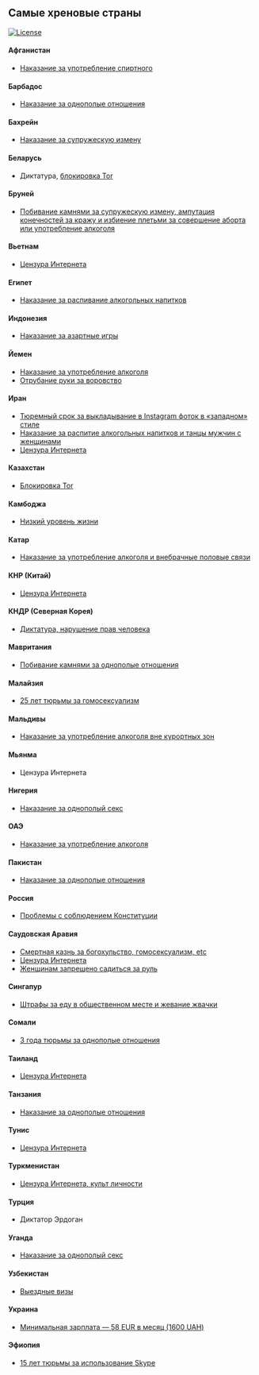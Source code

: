 ## Самые хреновые страны

[![License](https://img.shields.io/badge/license-WTFPL-lightgrey.svg)](https://github.com/Pontorez/const/blob/master/LICENSE)

#### Афганистан
* [Наказание за употребление спиртного](http://rus.azattyq.org/a/24546666.html)

#### Барбадос
* [Наказание за однополые отношения](http://out-traveler.ru/anti-gay-country/)

#### Бахрейн
* [Наказание за супружескую измену](http://u-f.ru/News/u355/2015/02/26/704748)

#### Беларусь
* Диктатура, [блокировка Tor](https://geektimes.ru/post/283392/)

#### Бруней
* [Побивание камнями за супружескую измену, ампутация конечностей за кражу и избиение плетьми за совершение аборта или употребление алкоголя](http://www.newsru.com/world/22oct2013/sharia_law.html)

#### Вьетнам
* [Цензура Интернета](http://www.usatoday.com/story/news/world/2014/02/05/top-ten-internet-censors/5222385/)

#### Египет
* [Наказание за распивание алкогольных напитков](http://islam.ru/news/2013-04-23/7598)

#### Индонезия
* [Наказание за азартные игры](http://thailand-news.ru/news/aziya/srednevekovye-nakazaniya-slishkom-zhestoko-dlya-asean)

#### Йемен
* [Наказание за употребление алкоголя](http://regions.ru/news/2397147/)
* [Отрубание руки за воровство](http://www.religare.ru/2_90512.html)

#### Иран
* [Тюремный срок за выкладывание в Instagram фоток в «западном» стиле](https://ria.ru/world/20160516/1434028437.html)
* [Наказание за распитие алкогольных напитков и танцы мужчин с женщинами](http://lb.ua/world/2016/05/28/336292_irane_studentov_prigovorili_99.html)
* [Цензура Интернета](http://www.usatoday.com/story/news/world/2014/02/05/top-ten-internet-censors/5222385/)

#### Казахстан
* [Блокировка Tor](https://geektimes.ru/post/283392/#comment_9733462)

#### Камбоджа
* [Низкий уровень жизни](http://macos.livejournal.com/1411033.html)

#### Катар
* [Наказание за употребление алкоголя и внебрачные половые связи](http://gosindex.ru/news/iznasilovannaya-gollandka-byla-osuzhdena-za-vnebrachnuyu-svyaz)

#### КНР (Китай)
* [Цензура Интернета](http://www.usatoday.com/story/news/world/2014/02/05/top-ten-internet-censors/5222385/)

#### КНДР (Северная Корея)
* [Диктатура, нарушение прав человека](https://geektimes.ru/post/283392/#comment_9733462)

#### Мавритания
* [Побивание камнями за однополые отношения](http://www.independent.co.uk/news/world/gay-lesbian-bisexual-relationships-illegal-in-74-countries-a7033666.html#gallery)

#### Малайзия
* [25 лет тюрьмы за гомосексуализм](http://paperpaper.ru/once-in-kuala-lumpur/)

#### Мальдивы
* [Наказание за употребление алкоголя вне курортных зон](http://turtella.ru/Maldives/q1832.html)

#### Мьянма
* Цензура Интернета

#### Нигерия
* [Наказание за однополый секс](http://zib.com.ua/ru/76090-ot_gomoseksualizma_v_nigerii_izbavlyayutsya_s_pomoschyu_plet.html)

#### ОАЭ
* [Наказание за употребление алкоголя](https://chatru.com/index.php/topic,173444.0.html)

#### Пакистан
* [Наказание за однополые отношения](http://out-traveler.ru/anti-gay-country/)

#### Россия
* [Проблемы с соблюдением Конституции](https://github.com/Pontorez/const)

#### Саудовская Аравия
* [Смертная казнь за богохульство, гомосексуализм, etc](https://russian.rt.com/article/70233)
* [Цензура Интернета](http://www.usatoday.com/story/news/world/2014/02/05/top-ten-internet-censors/5222385/)
* [Женщинам запрещено садиться за руль](https://auto.mail.ru/article/53442-zhenshchin_za_rulem_priravnyali_k_terroristam/)

#### Сингапур
* [Штрафы за еду в общественном месте и жевание жвачки](http://zib.com.ua/ru/118488-kak_zhivetsya_v_strane_priznannoy_luchshey_dlya_inostrancev.html)

#### Сомали
* [3 года тюрьмы за однополые отношения](http://www.independent.co.uk/news/world/gay-lesbian-bisexual-relationships-illegal-in-74-countries-a7033666.html#gallery)

#### Таиланд
* [Цензура Интернета](https://ria.ru/world/20161026/1480002881.html)

#### Танзания
* [Наказание за однополые отношения](http://out-traveler.ru/anti-gay-country/)

#### Тунис
* [Цензура Интернета](http://www.usatoday.com/story/news/world/2014/02/05/top-ten-internet-censors/5222385/)

#### Туркменистан
* [Цензура Интернета, культ личности](http://varlamov.ru/1640740.html)

#### Турция
* Диктатор Эрдоган

#### Уганда
* [Наказание за однополый секс](http://zib.com.ua/ru/76090-ot_gomoseksualizma_v_nigerii_izbavlyayutsya_s_pomoschyu_plet.html)

#### Узбекистан
* [Выездные визы](https://centre1.com/uzbekistan/uzbekistantsy-trebuyut-ot-mirziyoeva-otmenit-vyezdnye-stikery/)

#### Украина
* [Минимальная зарплата — 58 EUR в месяц (1600 UAH)](https://github.com/Pontorez/const)

#### Эфиопия
* [15 лет тюрьмы за использование Skype](http://www.3dnews.ru/631001)
